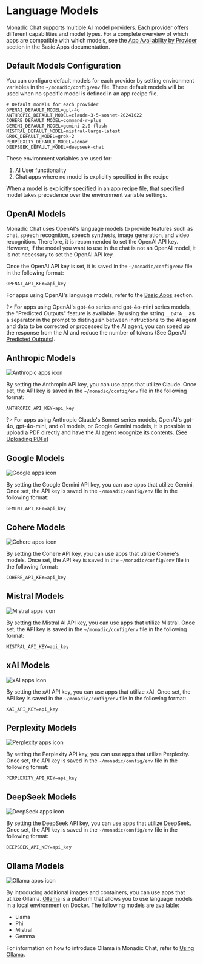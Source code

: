 # Language Models

Monadic Chat supports multiple AI model providers. Each provider offers different capabilities and model types. For a complete overview of which apps are compatible with which models, see the [App Availability by Provider](./basic-apps.md#app-availability) section in the Basic Apps documentation.

## Default Models Configuration

You can configure default models for each provider by setting environment variables in the `~/monadic/config/env` file. These default models will be used when no specific model is defined in an app recipe file.

```
# Default models for each provider
OPENAI_DEFAULT_MODEL=gpt-4o
ANTHROPIC_DEFAULT_MODEL=claude-3-5-sonnet-20241022
COHERE_DEFAULT_MODEL=command-r-plus
GEMINI_DEFAULT_MODEL=gemini-2.0-flash
MISTRAL_DEFAULT_MODEL=mistral-large-latest
GROK_DEFAULT_MODEL=grok-2
PERPLEXITY_DEFAULT_MODEL=sonar
DEEPSEEK_DEFAULT_MODEL=deepseek-chat
```

These environment variables are used for:
1. AI User functionality
2. Chat apps where no model is explicitly specified in the recipe

When a model is explicitly specified in an app recipe file, that specified model takes precedence over the environment variable settings.

## OpenAI Models

Monadic Chat uses OpenAI's language models to provide features such as chat, speech recognition, speech synthesis, image generation, and video recognition. Therefore, it is recommended to set the OpenAI API key. However, if the model you want to use in the chat is not an OpenAI model, it is not necessary to set the OpenAI API key.

Once the OpenAI API key is set, it is saved in the `~/monadic/config/env` file in the following format:

```
OPENAI_API_KEY=api_key
```

For apps using OpenAI's language models, refer to the [Basic Apps](./basic-apps.md) section.

?> For apps using OpenAI's gpt-4o series and gpt-4o-mini series models, the "Predicted Outputs" feature is available. By using the string `__DATA__` as a separator in the prompt to distinguish between instructions to the AI agent and data to be corrected or processed by the AI agent, you can speed up the response from the AI and reduce the number of tokens (See OpenAI [Predicted Outputs](https://platform.openai.com/docs/guides/latency-optimization#use-predicted-outputs)).

## Anthropic Models

![Anthropic apps icon](../assets/icons/a.png ':size=40')

By setting the Anthropic API key, you can use apps that utilize Claude. Once set, the API key is saved in the `~/monadic/config/env` file in the following format:

```
ANTHROPIC_API_KEY=api_key
```

?> For apps using Anthropic Claude's Sonnet series models, OpenAI's gpt-4o, gpt-4o-mini, and o1 models, or Google Gemini models, it is possible to upload a PDF directly and have the AI agent recognize its contents. (See [Uploading PDFs](./message-input.md#uploading-pdfs))

## Google Models

![Google apps icon](../assets/icons/google.png ':size=40')

By setting the Google Gemini API key, you can use apps that utilize Gemini. Once set, the API key is saved in the `~/monadic/config/env` file in the following format:

```
GEMINI_API_KEY=api_key
```

## Cohere Models

![Cohere apps icon](../assets/icons/c.png ':size=40')

By setting the Cohere API key, you can use apps that utilize Cohere's models. Once set, the API key is saved in the `~/monadic/config/env` file in the following format:

```
COHERE_API_KEY=api_key
```

## Mistral Models

![Mistral apps icon](../assets/icons/m.png ':size=40')

By setting the Mistral AI API key, you can use apps that utilize Mistral. Once set, the API key is saved in the `~/monadic/config/env` file in the following format:

```
MISTRAL_API_KEY=api_key
```

## xAI Models

![xAI apps icon](../assets/icons/x.png ':size=40')

By setting the xAI API key, you can use apps that utilize xAI. Once set, the API key is saved in the `~/monadic/config/env` file in the following format:

```
XAI_API_KEY=api_key
```

## Perplexity Models

![Perplexity apps icon](../assets/icons/p.png ':size=40')

By setting the Perplexity API key, you can use apps that utilize Perplexity. Once set, the API key is saved in the `~/monadic/config/env` file in the following format:

```
PERPLEXITY_API_KEY=api_key
```

## DeepSeek Models

![DeepSeek apps icon](../assets/icons/d.png ':size=40')

By setting the DeepSeek API key, you can use apps that utilize DeepSeek. Once set, the API key is saved in the `~/monadic/config/env` file in the following format:

```
DEEPSEEK_API_KEY=api_key
```

## Ollama Models

![Ollama apps icon](../assets/icons/ollama.png ':size=40')

By introducing additional images and containers, you can use apps that utilize Ollama. [Ollama](https://ollama.com/) is a platform that allows you to use language models in a local environment on Docker. The following models are available:

- Llama
- Phi
- Mistral
- Gemma

For information on how to introduce Ollama in Monadic Chat, refer to [Using Ollama](./ollama).
